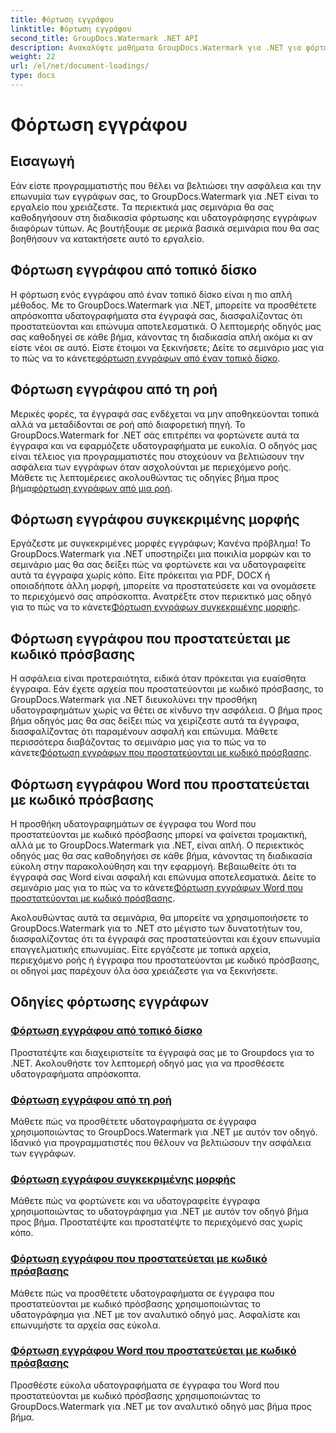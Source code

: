 ```yaml
---
title: Φόρτωση εγγράφου
linktitle: Φόρτωση εγγράφου
second_title: GroupDocs.Watermark .NET API
description: Ανακαλύψτε μαθήματα GroupDocs.Watermark για .NET για φόρτωση και υδατογράφημα εγγράφων, διασφαλίζοντας την ασφάλεια των εγγράφων και την επωνυμία με οδηγούς βήμα προς βήμα.
weight: 22
url: /el/net/document-loadings/
type: docs
---
```

# Φόρτωση εγγράφου

## Εισαγωγή
Εάν είστε προγραμματιστής που θέλει να βελτιώσει την ασφάλεια και την επωνυμία των εγγράφων σας, το GroupDocs.Watermark για .NET είναι το εργαλείο που χρειάζεστε. Τα περιεκτικά μας σεμινάρια θα σας καθοδηγήσουν στη διαδικασία φόρτωσης και υδατογράφησης εγγράφων διαφόρων τύπων. Ας βουτήξουμε σε μερικά βασικά σεμινάρια που θα σας βοηθήσουν να κατακτήσετε αυτό το εργαλείο.

## Φόρτωση εγγράφου από τοπικό δίσκο
Η φόρτωση ενός εγγράφου από έναν τοπικό δίσκο είναι η πιο απλή μέθοδος. Με το GroupDocs.Watermark για .NET, μπορείτε να προσθέτετε απρόσκοπτα υδατογραφήματα στα έγγραφά σας, διασφαλίζοντας ότι προστατεύονται και επώνυμα αποτελεσματικά. Ο λεπτομερής οδηγός μας σας καθοδηγεί σε κάθε βήμα, κάνοντας τη διαδικασία απλή ακόμα κι αν είστε νέοι σε αυτό. Είστε έτοιμοι να ξεκινήσετε; Δείτε το σεμινάριο μας για το πώς να το κάνετε[φόρτωση εγγράφων από έναν τοπικό δίσκο](./load-document-from-local-disk/).

## Φόρτωση εγγράφου από τη ροή
 Μερικές φορές, τα έγγραφά σας ενδέχεται να μην αποθηκεύονται τοπικά αλλά να μεταδίδονται σε ροή από διαφορετική πηγή. Το GroupDocs.Watermark for .NET σάς επιτρέπει να φορτώνετε αυτά τα έγγραφα και να εφαρμόζετε υδατογραφήματα με ευκολία. Ο οδηγός μας είναι τέλειος για προγραμματιστές που στοχεύουν να βελτιώσουν την ασφάλεια των εγγράφων όταν ασχολούνται με περιεχόμενο ροής. Μάθετε τις λεπτομέρειες ακολουθώντας τις οδηγίες βήμα προς βήμα[φόρτωση εγγράφων από μια ροή](./load-document-from-stream/).

## Φόρτωση εγγράφου συγκεκριμένης μορφής
Εργάζεστε με συγκεκριμένες μορφές εγγράφων; Κανένα πρόβλημα! Το GroupDocs.Watermark για .NET υποστηρίζει μια ποικιλία μορφών και το σεμινάριο μας θα σας δείξει πώς να φορτώνετε και να υδατογραφείτε αυτά τα έγγραφα χωρίς κόπο. Είτε πρόκειται για PDF, DOCX ή οποιαδήποτε άλλη μορφή, μπορείτε να προστατεύσετε και να ονομάσετε το περιεχόμενό σας απρόσκοπτα. Ανατρέξτε στον περιεκτικό μας οδηγό για το πώς να το κάνετε[Φόρτωση εγγράφων συγκεκριμένης μορφής](./load-specific-format-document/).

## Φόρτωση εγγράφου που προστατεύεται με κωδικό πρόσβασης
 Η ασφάλεια είναι προτεραιότητα, ειδικά όταν πρόκειται για ευαίσθητα έγγραφα. Εάν έχετε αρχεία που προστατεύονται με κωδικό πρόσβασης, το GroupDocs.Watermark για .NET διευκολύνει την προσθήκη υδατογραφημάτων χωρίς να θέτει σε κίνδυνο την ασφάλεια. Ο βήμα προς βήμα οδηγός μας θα σας δείξει πώς να χειρίζεστε αυτά τα έγγραφα, διασφαλίζοντας ότι παραμένουν ασφαλή και επώνυμα. Μάθετε περισσότερα διαβάζοντας το σεμινάριο μας για το πώς να το κάνετε[Φόρτωση εγγράφων που προστατεύονται με κωδικό πρόσβασης](./load-password-protected-document/).

## Φόρτωση εγγράφου Word που προστατεύεται με κωδικό πρόσβασης
Η προσθήκη υδατογραφημάτων σε έγγραφα του Word που προστατεύονται με κωδικό πρόσβασης μπορεί να φαίνεται τρομακτική, αλλά με το GroupDocs.Watermark για .NET, είναι απλή. Ο περιεκτικός οδηγός μας θα σας καθοδηγήσει σε κάθε βήμα, κάνοντας τη διαδικασία εύκολη στην παρακολούθηση και την εφαρμογή. Βεβαιωθείτε ότι τα έγγραφά σας Word είναι ασφαλή και επώνυμα αποτελεσματικά. Δείτε το σεμινάριο μας για το πώς να το κάνετε[Φόρτωση εγγράφων Word που προστατεύονται με κωδικό πρόσβασης](./load-password-protected-word-document/).

Ακολουθώντας αυτά τα σεμινάρια, θα μπορείτε να χρησιμοποιήσετε το GroupDocs.Watermark για το .NET στο μέγιστο των δυνατοτήτων του, διασφαλίζοντας ότι τα έγγραφά σας προστατεύονται και έχουν επωνυμία επαγγελματικής επωνυμίας. Είτε εργάζεστε με τοπικά αρχεία, περιεχόμενο ροής ή έγγραφα που προστατεύονται με κωδικό πρόσβασης, οι οδηγοί μας παρέχουν όλα όσα χρειάζεστε για να ξεκινήσετε.
## Οδηγίες φόρτωσης εγγράφων
### [Φόρτωση εγγράφου από τοπικό δίσκο](./load-document-from-local-disk/)
Προστατέψτε και διαχειριστείτε τα έγγραφά σας με το Groupdocs για το .NET. Ακολουθήστε τον λεπτομερή οδηγό μας για να προσθέσετε υδατογραφήματα απρόσκοπτα.
### [Φόρτωση εγγράφου από τη ροή](./load-document-from-stream/)
Μάθετε πώς να προσθέτετε υδατογραφήματα σε έγγραφα χρησιμοποιώντας το GroupDocs.Watermark για .NET με αυτόν τον οδηγό. Ιδανικό για προγραμματιστές που θέλουν να βελτιώσουν την ασφάλεια των εγγράφων.
### [Φόρτωση εγγράφου συγκεκριμένης μορφής](./load-specific-format-document/)
Μάθετε πώς να φορτώνετε και να υδατογραφείτε έγγραφα χρησιμοποιώντας το υδατογράφημα για .NET με αυτόν τον οδηγό βήμα προς βήμα. Προστατέψτε και προστατέψτε το περιεχόμενό σας χωρίς κόπο.
### [Φόρτωση εγγράφου που προστατεύεται με κωδικό πρόσβασης](./load-password-protected-document/)
Μάθετε πώς να προσθέτετε υδατογραφήματα σε έγγραφα που προστατεύονται με κωδικό πρόσβασης χρησιμοποιώντας το υδατογράφημα για .NET με τον αναλυτικό οδηγό μας. Ασφαλίστε και επωνυμήστε τα αρχεία σας εύκολα.
### [Φόρτωση εγγράφου Word που προστατεύεται με κωδικό πρόσβασης](./load-password-protected-word-document/)
Προσθέστε εύκολα υδατογραφήματα σε έγγραφα του Word που προστατεύονται με κωδικό πρόσβασης χρησιμοποιώντας το GroupDocs.Watermark για .NET με τον αναλυτικό οδηγό μας βήμα προς βήμα.